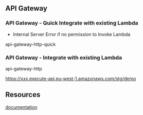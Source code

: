 ## API Gateway

### API Gateway - Quick Integrate with existing Lambda

- Internal Server Error if no permission to Invoke Lambda

api-gateway-http-quick

### API Gateway - Integrate with existing Lambda

api-gateway-http

https://xxx.execute-api.eu-west-1.amazonaws.com/stg/demo

## Resources

[documentation](https://docs.aws.amazon.com/AWSCloudFormation/latest/UserGuide/aws-resource-apigatewayv2-api.html)
